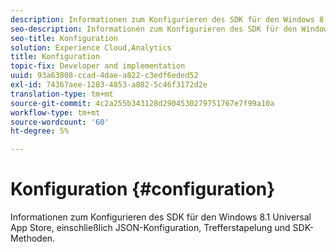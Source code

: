 ```yaml
---
description: Informationen zum Konfigurieren des SDK für den Windows 8.1 Universal App Store, einschließlich JSON-Konfiguration, Trefferstapelung und SDK-Methoden.
seo-description: Informationen zum Konfigurieren des SDK für den Windows 8.1 Universal App Store, einschließlich JSON-Konfiguration, Trefferstapelung und SDK-Methoden.
seo-title: Konfiguration
solution: Experience Cloud,Analytics
title: Konfiguration
topic-fix: Developer and implementation
uuid: 93a63808-ccad-4dae-a822-c3edf6eded52
exl-id: 74367aee-1283-4853-a802-5c46f3172d2e
translation-type: tm+mt
source-git-commit: 4c2a255b343128d2904530279751767e7f99a10a
workflow-type: tm+mt
source-wordcount: '60'
ht-degree: 5%

---
```


# Konfiguration {#configuration}

Informationen zum Konfigurieren des SDK für den Windows 8.1 Universal App Store, einschließlich JSON-Konfiguration, Trefferstapelung und SDK-Methoden.

